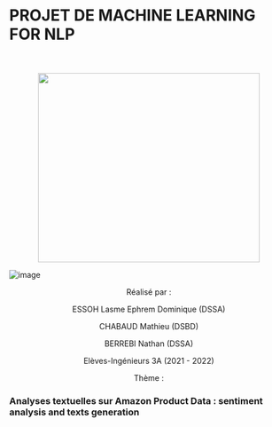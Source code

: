 # PROJET DE MACHINE LEARNING FOR NLP

<p align="center">
  <br><br>
  <img src="https://upload.wikimedia.org/wikipedia/commons/thumb/e/ec/LOGO-ENSAE.png/480px-LOGO-ENSAE.png", width="400", height="341">
</p>

![image](https://user-images.githubusercontent.com/54639788/164411375-b0ec94ab-6c39-4019-9816-08d1bb4efc9c.png)

<p align="center">Réalisé par :</p>

<p align="center">ESSOH Lasme Ephrem Dominique (DSSA)</p>
<p align="center">CHABAUD Mathieu (DSBD)</p>
<p align="center">BERREBI Nathan (DSSA)</p>

<p align="center">Elèves-Ingénieurs 3A (2021 - 2022)</p>
<p align="center">Thème :</p>
<p align="center"><h3> Analyses textuelles sur Amazon Product Data : sentiment analysis and texts generation</h3></p>
